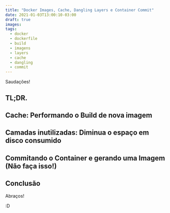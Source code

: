 ```yaml
---
title: "Docker Images, Cache, Dangling Layers e Container Commit"
date: 2021-01-03T13:00:10-03:00
draft: true
images:
tags:
  - docker
  - dockerfile
  - build
  - imagens
  - layers
  - cache
  - dangling
  - commit
---
```


Saudações!


## TL;DR.


## Cache: Performando o Build de nova imagem


## Camadas inutilizadas: Diminua o espaço em disco consumido


## Commitando o Container e gerando uma Imagem (Não faça isso!)


## Conclusão





Abraços!

:D
